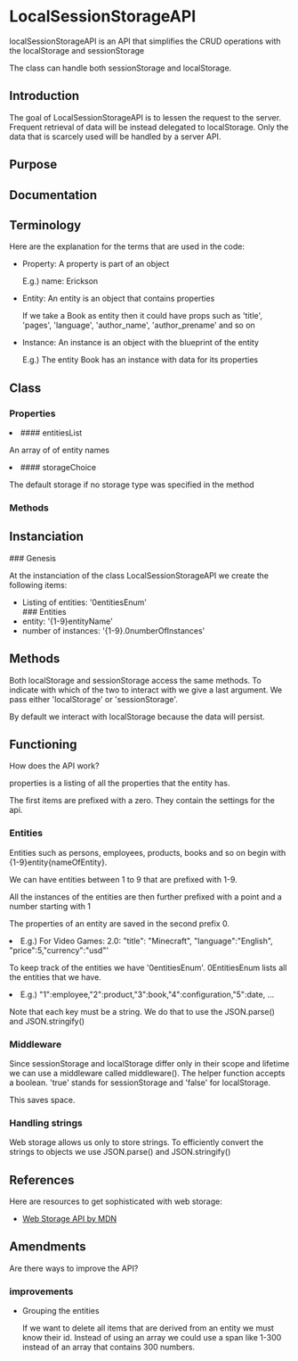 <h1>LocalSessionStorageAPI</h1>
<p>localSessionStorageAPI is an API that simplifies the CRUD operations with the localStorage and sessionStorage</p>

<p>The class can handle both sessionStorage and localStorage.</p>

<div id="introduction">
<h2>Introduction</h2>
<p>The goal of LocalSessionStorageAPI is to lessen the request to the server. Frequent retrieval of data will be instead delegated to localStorage. Only the data that is scarcely used will be handled by a server API.</p>
<h2>Purpose</h2>

</div>

<div id="documentation">
<h2>Documentation</h2>
<div id="terminology">
<h2>Terminology</h2>
<p>Here are the explanation for the terms that are used in the code:</p>
<ul>
<li>Property: A property is part of an object</li>
<p>E.g.) name: Erickson</p>
<li>Entity: An entity is an object that contains properties</li>
<p>If we take a Book as entity then it could have props such as 'title', 'pages', 'language', 'author_name', 'author_prename' and so on</p>
<li>Instance: An instance is an object with the blueprint of the entity</li>
<p>E.g.) The entity Book has an instance with data for its properties</p>
</ul>
<div id="class">
<h2>Class</h2>
<h3>Properties</h3>
<li>
#### entitiesList
<p>An array of of entity names</p>
</li>
<li>
#### storageChoice
<p>The default storage if no storage type was specified in the method</p>
</li>
<h3>Methods</h3>
</div>

</div>
<div id="instanciation">
<h2>Instanciation</h2>
### Genesis
<p>At the instanciation of the class LocalSessionStorageAPI we create the following items:</p>
<ul>
<li>Listing of entities: '0entitiesEnum'</li>
### Entities
<li>entity: '{1-9}entityName'</li>
<li>number of instances: '{1-9}.0numberOfInstances'</li>
</ul>

</div>
<div id="methods">
<h2>Methods</h2>
<p>Both localStorage and sessionStorage access the same methods. To indicate with which of the two to interact with we give a last argument. We pass either 'localStorage' or 'sessionStorage'.</p>
<p>By default we interact with localStorage because the data will persist.</p>

</div>

<div id="functioning">
<h2>Functioning</h2>
<p>How does the API work?</p>

<p>properties is a listing of all the properties that the entity has.</p>
<p>The first items are prefixed with a zero. They contain the settings for the api.</p>
<h3>Entities</h3>
<p>Entities such as persons, employees, products, books and so on begin with {1-9}entity{nameOfEntity}.</p>
<p>We can have entities between 1 to 9 that are prefixed with 1-9.</p>
<p>All the instances of the entities are then further prefixed with a point and a number starting with 1</p>
<p>The properties of an entity are saved in the second prefix 0.</p>
<li>E.g.) For Video Games: 2.0: "title": "Minecraft", "language":"English", "price":5,"currency":"usd"'</li>

<p>To keep track of the entities we have '0entitiesEnum'. 0EntitiesEnum lists all the entities that we have.</p>
<li>E.g.) "1":employee,"2":product,"3":book,"4":configuration,"5":date, ...</li>
<p>Note that each key must be a string. We do that to use the JSON.parse() and JSON.stringify()</p>
<h3>Middleware</h3>
<p>Since sessionStorage and localStorage differ only in their scope and lifetime we can use a middleware called middleware(). The helper function accepts a boolean. 'true' stands for sessionStorage and 'false' for localStorage. </p>
<p>This saves space.</p>
<h3>Handling strings</h3>
<p>Web storage allows us only to store strings. To efficiently convert the strings to objects we use JSON.parse() and JSON.stringify()</p>

</div>
</div>

<div id="references">
<h2>References</h2>
<p>Here are resources to get sophisticated with web storage:</p>
<ul>
<li><a href="https://developer.mozilla.org/en-US/docs/Web/API/Web_Storage_API">Web Storage API by MDN</a></li>
</ul>
</div>

<div id="amendments">
<h2>Amendments</h2>
<p>Are there ways to improve the API?</p>
<h3>improvements</h3>
<ul>
<li>Grouping the entities</li>
<p>If we want to delete all items that are derived from an entity we must know their id. Instead of using an array we could use a span like 1-300 instead of an array that contains 300 numbers.</p>
</ul>
</div>
